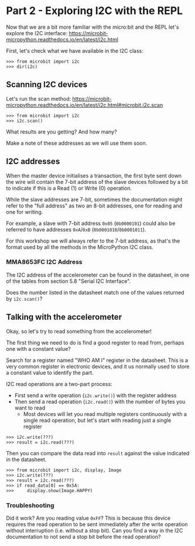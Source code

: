 # Part 2 - Exploring I2C with the REPL

Now that we are a bit more familiar with the micro:bit and the REPL let's
explore the I2C interface:
https://microbit-micropython.readthedocs.io/en/latest/i2c.html


First, let's check what we have available in the I2C class:

```
>>> from microbit import i2c
>>> dir(i2c)
```


## Scanning I2C devices

Let's run the scan method:
https://microbit-micropython.readthedocs.io/en/latest/i2c.html#microbit.i2c.scan

```
>>> from microbit import i2c
>>> i2c.scan()
```

What results are you getting? And how many?

Make a note of these addresses as we will use them soon.


## I2C addresses

When the master device initialises a transaction, the first byte sent down the
wire will contain the 7-bit address of the slave devices followed by a bit to
indicate if this is a Read (1) or Write (0) operation.

While the slave addresses are 7-bit, sometimes the documentation might refer to
the "full address" as two an 8-bit addresses, one for reading and one for
writing.

For example, a slave with 7-bit address `0x05` (`0b0000101`) could also be
referred to have addresses `0xA`/`0xB` (`0b0001010`/`0b0001011`).

For this workshop we will always refer to the 7-bit address, as that's the
format used by all the methods in the MicroPython I2C class.


### MMA8653FC I2C Address

The I2C address of the accelerometer can be found in the datasheet, in one of
the tables from section 5.8 "Serial I2C Interface".

Does the number listed in the datasheet match one of the values returned by
`i2c.scan()`?


## Talking with the accelerometer

Okay, so let's try to read something from the accelerometer!

The first thing we need to do is find a good register to read from, perhaps one
with a constant value?

Search for a register named "WHO AM I" register in the datasheet. This is a very
common register in electronic devices, and it us normally used to store a
constant value to identify the part.

I2C read operations are a two-part process:
- First send a write operation (`i2c.write()`) with the register address
- Then send a read operation (`i2c.read()`) with the number of bytes you want
  to read
    - Most devices will let you read multiple registers continuously with a
      single read operation, but let's start with reading just a single register


```
>>> i2c.write(???)
>>> result = i2c.read(???)
```

Then you can compare the data read into `result` against the value indicated in
the datasheet.

```
>>> from microbit import i2c, display, Image
>>> i2c.write(???)
>>> result = i2c.read(???)
>>> if read_data[0] == 0x5A:
>>>     display.show(Image.HAPPY)
```

### Troubleshooting

Did it work? Are you reading value `0xFF`? This is because this device requires
the read operation to be sent immediately after the write operation without
interruption (i.e. without a stop bit). Can you find a way in the I2C
documentation to not send a stop bit before the read operation?
